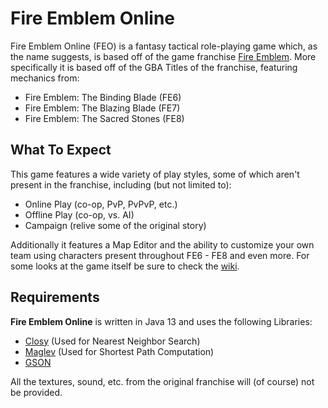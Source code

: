 # Fire Emblem Online

Fire Emblem Online (FEO) is a fantasy tactical role-playing game which, as the name suggests, is based off of the game franchise [Fire Emblem](https://en.wikipedia.org/wiki/Fire_Emblem). More specifically it is based off of the GBA Titles of the franchise, featuring mechanics from:
- Fire Emblem: The Binding Blade (FE6)
- Fire Emblem: The Blazing Blade (FE7)
- Fire Emblem: The Sacred Stones (FE8)

## What To Expect
This game features a wide variety of play styles, some of which aren't present in the franchise, including (but not limited to):
- Online Play (co-op, PvP, PvPvP, etc.)
- Offline Play (co-op, vs. AI)
- Campaign (relive some of the original story)

Additionally it features a Map Editor and the ability to customize your own team using characters present throughout FE6 - FE8 and even more. For some looks at the game itself be sure to check the [wiki](https://github.com/Ativelox/Fire-Emblem-Online/wiki).

## Requirements

**Fire Emblem Online** is written in Java 13 and uses the following Libraries:
- [Closy](https://github.com/ZabuzaW/Closy) (Used for Nearest Neighbor Search)
- [Maglev](https://github.com/ZabuzaW/Maglev) (Used for Shortest Path Computation)
- [GSON](https://github.com/google/gson)

All the textures, sound, etc. from the original franchise will (of course) not be provided.
